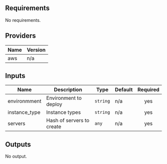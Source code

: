 ## Requirements

No requirements.

## Providers

| Name | Version |
|------|---------|
| aws | n/a |

## Inputs

| Name | Description | Type | Default | Required |
|------|-------------|------|---------|:--------:|
| environmment | Environment to deploy | `string` | n/a | yes |
| instance\_type | Instance types | `string` | n/a | yes |
| servers | Hash of servers to create | `any` | n/a | yes |

## Outputs

No output.

